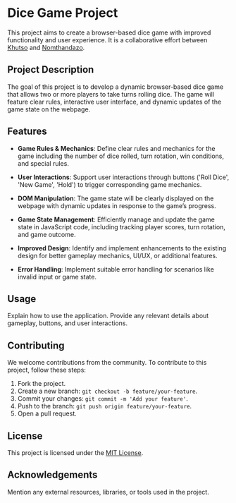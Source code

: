 # Dice Game Project

This project aims to create a browser-based dice game with improved functionality and user experience. It is a collaborative effort between [Khutso](https://github.com/IvanKhutso) and [Nomthandazo](https://github.com/Nomthy31).

## Project Description

The goal of this project is to develop a dynamic browser-based dice game that allows two or more players to take turns rolling dice. The game will feature clear rules, interactive user interface, and dynamic updates of the game state on the webpage.

## Features

- **Game Rules & Mechanics**: Define clear rules and mechanics for the game including the number of dice rolled, turn rotation, win conditions, and special rules.

- **User Interactions**: Support user interactions through buttons ('Roll Dice', 'New Game', 'Hold') to trigger corresponding game mechanics.

- **DOM Manipulation**: The game state will be clearly displayed on the webpage with dynamic updates in response to the game’s progress.

- **Game State Management**: Efficiently manage and update the game state in JavaScript code, including tracking player scores, turn rotation, and game outcome.

- **Improved Design**: Identify and implement enhancements to the existing design for better gameplay mechanics, UI/UX, or additional features.

- **Error Handling**: Implement suitable error handling for scenarios like invalid input or game state.


## Usage

Explain how to use the application. Provide any relevant details about gameplay, buttons, and user interactions.

## Contributing

We welcome contributions from the community. To contribute to this project, follow these steps:

1. Fork the project.
2. Create a new branch: `git checkout -b feature/your-feature`.
3. Commit your changes: `git commit -m 'Add your feature'`.
4. Push to the branch: `git push origin feature/your-feature`.
5. Open a pull request.

## License

This project is licensed under the [MIT License](LICENSE).

## Acknowledgements

Mention any external resources, libraries, or tools used in the project.


